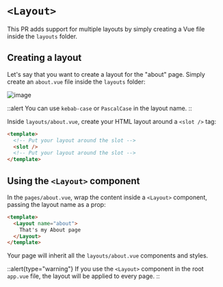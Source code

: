 # `<Layout>`

This PR adds support for multiple layouts by simply creating a Vue file inside the `layouts` folder.

## Creating a layout

Let's say that you want to create a layout for the "about" page. Simply create an `about.vue` file inside the `layouts` folder:

![image](https://user-images.githubusercontent.com/8026741/193365247-ee9b9a17-a591-46f7-b0e6-954acc837f6e.png)

::alert
You can use `kebab-case` or `PascalCase` in the layout name.
::

Inside `layouts/about.vue`, create your HTML layout around a `<slot />` tag:

```html [layouts/about.vue] {2,6}
<template>
  <!-- Put your layout around the slot -->
  <slot />
  <!-- Put your layout around the slot -->
</template>
```

## Using the `<Layout>` component

In the `pages/about.vue`, wrap the content inside a `<Layout>` component, passing the layout name as a prop:

```html [pages/about.vue]
<template>
  <Layout name="about">
    That's my About page
  </Layout>
</template>
```

Your page will inherit all the `layouts/about.vue` components and styles.

::alert{type="warning"}
If you use the `<Layout>` component in the root `app.vue` file, the layout will be applied to every page.
::
